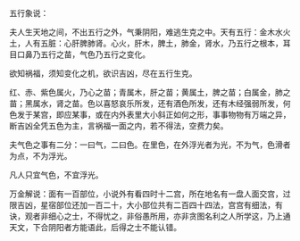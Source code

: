 五行象说：

夫人生天地之间，不出五行之外，气秉阴阳，难逃生克之中。天有五行：金木水火土，人有五脏：心肝脾肺肾。心火，肝木，脾土，肺金，肾水，乃五行之根本，耳目口鼻乃五行之苗，气色乃五行之变化。

欲知祸福，须知变化之机，欲识吉凶，尽在五行生克。

红、赤、紫色属火，乃心之苗；青属木，肝之苗；黄属土，脾之苗；白属金，肺之苗；黑属水，肾之苗。色以喜怒哀乐所发，还有酒色所发，还有木经强弱所发，何色发于某宫，即应某事，或在内外表里大小斜正如何之形，事事物物有万端之异，断吉凶全凭五色为主，言祸福一面之内，若不得法，空费力矣。

夫气色之事有二分：一曰气，二曰色。在里色，在外浮光者为光，不为气，色滑者为点，不为浮光。

凡人只宜气色，不宜浮光。

万金解说：面有一百部位，小说外有看四时十二宫，所在地名有一盘人面交宫，过限吉凶，星宿部位还加一百二十，大小部位共有二百四十四法，宫宫有细法，有诀，观者非细心之士，不得忧之，非俗愚所用，亦非贪图名利之人所学这，乃上通天文，下合阴阳者方能语此，后得之士不能认错。

